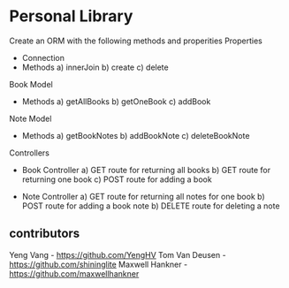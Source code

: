 # Personal Library
Create an ORM with the following methods and properities Properties
- Connection
- Methods
  a) innerJoin
  b) create
  c) delete

Book Model
- Methods
  a) getAllBooks
  b) getOneBook
  c) addBook

Note Model
- Methods
  a) getBookNotes
  b) addBookNote
  c) deleteBookNote

Controllers
- Book Controller
  a) GET route for returning all books
  b) GET route for returning one book
  c) POST route for adding a book

- Note Controller
  a) GET route for returning all notes for one book
  b) POST route for adding a book note
  b) DELETE route for deleting a note


## contributors
Yeng Vang - https://github.com/YengHV 
Tom Van Deusen - https://github.com/shininglite 
Maxwell Hankner - https://github.com/maxwellhankner